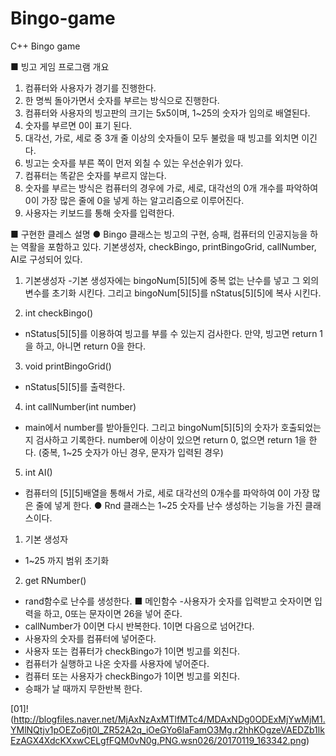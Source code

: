 # Bingo-game
C++ Bingo game

■ 빙고 게임 프로그램 개요
   1. 컴퓨터와 사용자가 경기를 진행한다.
2. 한 명씩 돌아가면서 숫자를 부르는 방식으로 진행한다.
3. 컴퓨터와 사용자의 빙고판의 크기는  5x5이며, 1~25의 숫자가 임의로 배열된다.
4. 숫자를 부르면 0이 표기 된다.
5. 대각선, 가로, 세로 중 3개 줄 이상의 숫자들이 모두 불렀을 때 빙고를 외치면 이긴다.
6. 빙고는 숫자를 부른 쪽이 먼저 외칠 수 있는 우선순위가 있다.
7. 컴퓨터는 똑같은 숫자를 부르지 않는다.
8. 숫자를 부르는 방식은 컴퓨터의 경우에 가로, 세로, 대각선의 0개 개수를 파악하여 0이 가장 많은 줄에 0을 넣게 하는 알고리즘으로 이루어진다.
9. 사용자는 키보드를 통해 숫자를 입력한다.

■ 구현한 클레스 설명
 ● Bingo 클래스는 빙고의 구현, 승패, 컴퓨터의 인공지능을 하는 역활을 
    포함하고 있다. 기본생성자, checkBingo, printBingoGrid, callNumber, 
    AI로 구성되어 있다.
1. 기본생성자
  -기본 생성자에는  bingoNum[5][5]에 중복 없는 난수를 넣고 그 외의 
   변수를 초기화 시킨다. 그리고 bingoNum[5][5]를 nStatus[5][5]에 복사
   시킨다.

2. int checkBingo()
   
  -  nStatus[5][5]를 이용하여 빙고를 부를 수 있는지 검사한다. 
     만약, 빙고면 return 1을 하고, 아니면 return 0을 한다.
3. void printBingoGrid()
  
 - nStatus[5][5]를 출력한다.
  
4. int callNumber(int number)
   
   
  - main에서 number를 받아들인다.
    그리고 bingoNum[5][5]의 숫자가 호출되었는지 검사하고 기록한다.
    number에 이상이 있으면 return 0, 없으면 return 1을 한다.
    (중복, 1~25 숫자가 아닌 경우, 문자가 입력된 경우)
5. int AI()
  - 컴퓨터의 [5][5]배열을 통해서 가로, 세로 대각선의 0개수를 파악하여
     0이 가장 많은 줄에 넣게 한다.
 ● Rnd 클래스는 1~25 숫자를 난수 생성하는 기능을 가진 클래스이다.
1. 기본 생성자
  - 1~25 까지 범위 초기화
2. get RNumber()
  - rand함수로 난수를 생성한다.
■ 메인함수
  -사용자가 숫자를 입력받고 숫자이면 입력을 하고, 
   0또는 문자이면 26을 넣어 준다.
  - callNumber가 0이면 다시 반복한다. 1이면 다음으로 넘어간다.
  - 사용자의 숫자를 컴퓨터에 넣어준다.
  - 사용자 또는 컴퓨터가 checkBingo가 1이면 빙고를 외친다.
  - 컴퓨터가 실행하고 나온 숫자를 사용자에 넣어준다.
  - 컴퓨터 또는 사용자가 checkBingo가 1이면 빙고를 외친다.
  - 승패가 날 때까지 무한반복 한다.
  
  [01]!(http://blogfiles.naver.net/MjAxNzAxMTlfMTc4/MDAxNDg0ODExMjYwMjM1.YMlNQtjv1pOEZo6jt0l_ZR52A2q_iOeGYo6laFamO3Mg.r2hhKOgzeVAEDZb1lkEzAGX4XdcKXxwCELgfFQM0vN0g.PNG.wsn026/20170119_163342.png)
